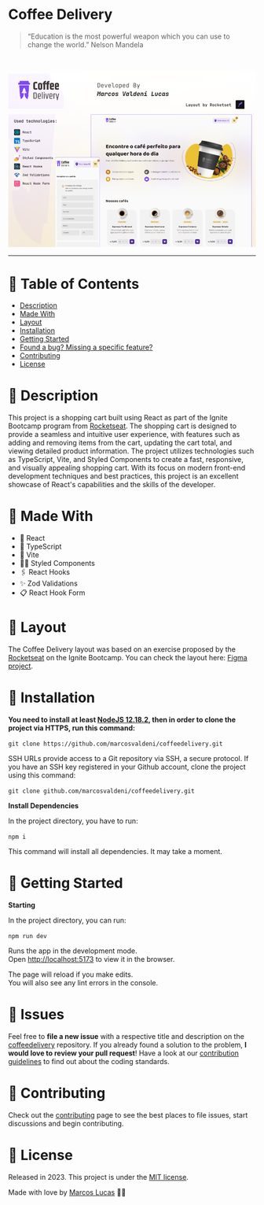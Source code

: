 # Coffee Delivery

> “Education is the most powerful weapon which you can use to change the world.” Nelson Mandela

<br />
<p align="center"><img src=".github/thumbnail.png?raw=true"/></p>

---

# :pushpin: Table of Contents
* [Description](#memo-description)
* [Made With](#rocket-made-with)
* [Layout](#handbag-layout)
* [Installation](#construction_worker-installation)
* [Getting Started](#runner-getting-started)
* [Found a bug? Missing a specific feature?](#bug-issues)
* [Contributing](#tada-contributing)
* [License](#closed_book-license)

# :memo: Description
This project is a shopping cart built using React as part of the Ignite Bootcamp program from [Rocketseat](https://www.rocketseat.com.br/). The shopping cart is designed to provide a seamless and intuitive user experience, with features such as adding and removing items from the cart, updating the cart total, and viewing detailed product information. The project utilizes technologies such as TypeScript, Vite, and Styled Components to create a fast, responsive, and visually appealing shopping cart. With its focus on modern front-end development techniques and best practices, this project is an excellent showcase of React's capabilities and the skills of the developer.

# :rocket: Made With

* 💫 React
* 💠 TypeScript
* 💛 Vite
* 💅🏻 Styled Components
* 🖇 React Hooks
* ✨ Zod Validations
* 📋 React Hook Form

# :handbag: Layout
The Coffee Delivery layout was based on an exercise proposed by the [Rocketseat](https://www.rocketseat.com.br/) on the Ignite Bootcamp. You can check the layout here: [Figma project](https://www.figma.com/file/5yT9ZzZmRQRS4yivGGB3pl/Coffee-Delivery/duplicate).

# :construction_worker: Installation

**You need to install at least [NodeJS 12.18.2](https://nodejs.org/), then in order to clone the project via HTTPS, run this command:**

```git clone https://github.com/marcosvaldeni/coffeedelivery.git```

SSH URLs provide access to a Git repository via SSH, a secure protocol. If you have an SSH key registered in your Github account, clone the project using this command:

```git clone github.com/marcosvaldeni/coffeedelivery.git```

**Install Dependencies**

In the project directory, you have to run:

`npm i`

This command will install all dependencies. It may take a moment.

# :runner: Getting Started

**Starting**

In the project directory, you can run:

`npm run dev`

Runs the app in the development mode.\
Open [http://localhost:5173](http://localhost:5173) to view it in the browser.

The page will reload if you make edits.\
You will also see any lint errors in the console.

# :bug: Issues

Feel free to **file a new issue** with a respective title and description on the [coffeedelivery](https://github.com/marcosvaldeni/coffeedelivery/issues) repository. If you already found a solution to the problem, **I would love to review your pull request**! Have a look at our [contribution guidelines](https://github.com/marcosvaldeni/coffeedelivery/blob/master/CONTRIBUTING.md) to find out about the coding standards.

# :tada: Contributing

Check out the [contributing](https://github.com/marcosvaldeni/coffeedelivery/blob/master/CONTRIBUTING.md) page to see the best places to file issues, start discussions and begin contributing.

# :closed_book: License

Released in 2023.
This project is under the [MIT license](https://github.com/marcosvaldeni/coffeedelivery/blob/master/LICENSE).

Made with love by [Marcos Lucas](https://marcosvaldeni.dev/) 💚🚀